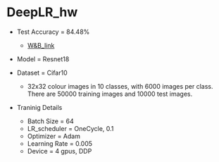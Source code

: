 # DeepLR_hw

- Test Accuracy = 84.48%
  - [W&B_link](https://wandb.ai/polcom/2022707003_%EC%9D%B4%ED%98%9C%EB%AF%BC_pytorchlightning_Cifar)
- Model = Resnet18
- Dataset = Cifar10 
  - 32x32 colour images in 10 classes, with 6000 images per class. There are 50000 training images and 10000 test images.
 

- Traninig Details
  - Batch Size = 64 
  - LR_scheduler = OneCycle, 0.1
  - Optimizer = Adam
  - Learning Rate = 0.005
  - Device = 4 gpus, DDP
